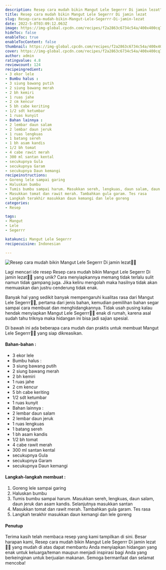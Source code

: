 ```yaml
---
description: Resep cara mudah bikin Mangut Lele Segerrr Di jamin lezat"
title: Resep cara mudah bikin Mangut Lele Segerrr Di jamin lezat
slug: Resep-cara-mudah-bikin-Mangut-Lele-Segerrr-Di-jamin-lezat
date: 2022-5-8T03:09:12.063Z
image: https://img-global.cpcdn.com/recipes/f2a2863c6734c54a/400x400cq70/photo.jpg
hideToc: false
enableToc: true
enableTocContent: false
thumbnail: https://img-global.cpcdn.com/recipes/f2a2863c6734c54a/400x400cq70/photo.jpg
cover: https://img-global.cpcdn.com/recipes/f2a2863c6734c54a/400x400cq70/photo.jpg
author: admin
ratingvalue: 4.8
reviewcount: 124
recipeingredient:
- 3 ekor lele
- Bumbu halus :
- 3 siung bawang putih
- 2 siung bawang merah
- 2 bh kemiri
- 1 ruas jahe
- 2 cm kencur
- 5 bh cabe keriting
- 1/2 sdt ketumbar
- 1 ruas kunyit
- Bahan lainnya :
- 2 lembar daun salam
- 2 lembar daun jeruk
- 1 ruas lengkuas
- 1 batang sereh
- 1 bh asam kandis
- 1/2 bh tomat
- 4 cabe rawit merah
- 300 ml santan kental
- secukupnya Gula
- secukupnya Garam
- secukupnya Daun kemangi
recipeinstructions:
- Goreng lele sampai garing
- Haluskan bumbu
- Tumis bumbu sampai harum. Masukkan sereh, lengkuas, daun salam, daun jeruk dan asam kandis. Selanjutnya masukkan santan
- Masukkan tomat dan rawit merah. Tambahkan gula garam. Tes rasa
- Langkah terakhir masukkan daun kemangi dan lele goreng
categories:
- Resep

tags:
- Mangut
- Lele
- Segerrr

katakunci: Mangut Lele Segerrr
recipecuisine: Indonesian

---
```


![Resep cara mudah bikin Mangut Lele Segerrr Di jamin lezat👩‍🍳](https://img-global.cpcdn.com/recipes/f2a2863c6734c54a/400x400cq70/photo.jpg)

Lagi mencari ide resep Resep cara mudah bikin Mangut Lele Segerrr Di jamin lezat👩‍🍳 yang unik? Cara menyiapkannya memang tidak terlalu sulit namun tidak gampang juga. Jika keliru mengolah maka hasilnya tidak akan memuaskan dan justru cenderung tidak enak.

Banyak hal yang sedikit banyak mempengaruhi kualitas rasa dari Mangut Lele Segerrr👩‍🍳, pertama dari jenis bahan, kemudian pemilihan bahan segar sampai cara membuat dan menghidangkannya. Tidak usah pusing kalau hendak menyiapkan Mangut Lele Segerrr👩‍🍳 enak di rumah, karena asal sudah tahu triknya maka hidangan ini bisa jadi sajian spesial.

Di bawah ini ada beberapa cara mudah dan praktis untuk membuat Mangut Lele Segerrr👩‍🍳 yang siap dikreasikan.

<!--inarticleads1-->

#### Bahan-bahan :

- 3 ekor lele
- Bumbu halus :
- 3 siung bawang putih
- 2 siung bawang merah
- 2 bh kemiri
- 1 ruas jahe
- 2 cm kencur
- 5 bh cabe keriting
- 1/2 sdt ketumbar
- 1 ruas kunyit
- Bahan lainnya :
- 2 lembar daun salam
- 2 lembar daun jeruk
- 1 ruas lengkuas
- 1 batang sereh
- 1 bh asam kandis
- 1/2 bh tomat
- 4 cabe rawit merah
- 300 ml santan kental
- secukupnya Gula
- secukupnya Garam
- secukupnya Daun kemangi

<!--inarticleads2-->

#### Langkah-langkah membuat :

1. Goreng lele sampai garing
1. Haluskan bumbu
1. Tumis bumbu sampai harum. Masukkan sereh, lengkuas, daun salam, daun jeruk dan asam kandis. Selanjutnya masukkan santan
1. Masukkan tomat dan rawit merah. Tambahkan gula garam. Tes rasa
1. Langkah terakhir masukkan daun kemangi dan lele goreng

#### Penutup

Terima kasih telah membaca resep yang kami tampilkan di sini. Besar harapan kami, Resep cara mudah bikin Mangut Lele Segerrr Di jamin lezat👩‍🍳 yang mudah di atas dapat membantu Anda menyiapkan hidangan yang enak untuk keluarga/teman maupun menjadi inspirasi bagi Anda yang berkeinginan untuk berjualan makanan. Semoga bermanfaat dan selamat mencoba!